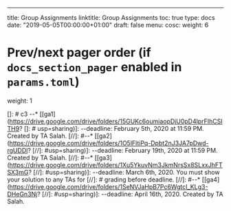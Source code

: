 ---
title: Group Assignments
linktitle: Group Assignments
toc: true
type: docs
date: "2019-05-05T00:00:00+01:00"
draft: false
menu:
  cosc:
    weight: 6

# Prev/next pager order (if `docs_section_pager` enabled in `params.toml`)
weight: 1
<!---  #  --*   Group Assignment requirements and deadline -->
[]: # c3  --*   [[ga1](https://drive.google.com/drive/folders/15GUKc6oumiaopDjU0pD4lprFIhCSITH9?
[]: # usp=sharing)]: --deadline: February 5th, 2020 at 11:59 PM. Created by TA Salah.
[//]: #--*   [[ga2](https://drive.google.com/drive/folders/1O5lFltiPq-Dpbt2nJ3JA7pDwd-rgUDDl?
[//]: #usp=sharing)]: --deadline: February 19th, 2020 at 11:59 PM. Created by TA Salah.
[//]: #--*   [[ga3](https://drive.google.com/drive/folders/1Xu5YkuvNm3JkmNrsSx8SLxxJhFTSX3mG?
[//]: #usp=sharing)]: --deadline: March 6th, 2020\. You must show your solution to any TAs for
[//]: # grading before deadline.
[//]: #--*   [[ga4](https://drive.google.com/drive/folders/1SeNVJaHpB7Pc6WgtcI_KLg3-DHeGn3Nj?
[//]: #usp=sharing)]: --deadline: April 16th, 2020\. Created by TA Salah. 